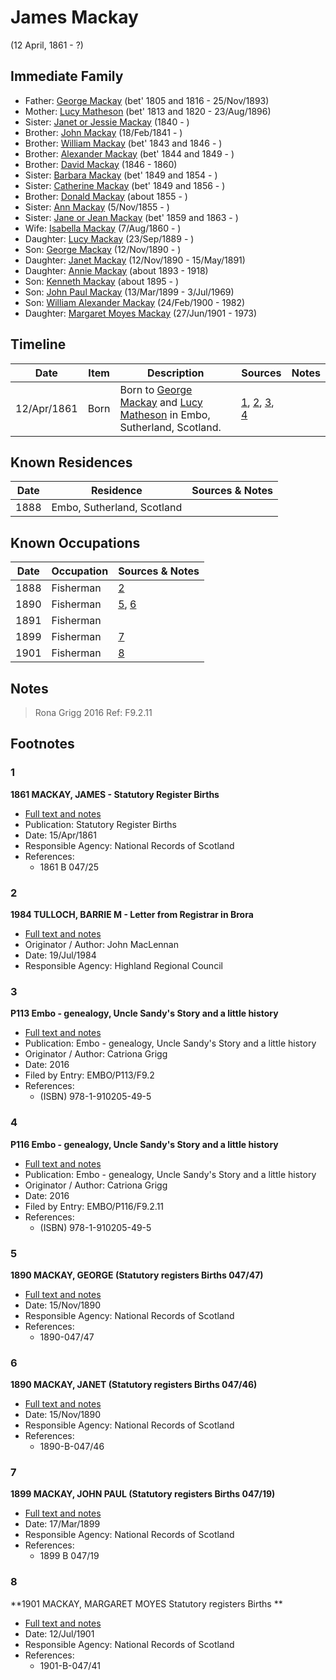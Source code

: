 ﻿---
layout: person
subject_key: i60572122
permalink: /people/i60572122
---

# James Mackay
(12 April, 1861 - ?)

## Immediate Family

* Father: [George Mackay](./@33764614@-george-mackay-b1805~1816-d1893-11-25.md) (bet' 1805 and 1816 - 25/Nov/1893)
* Mother: [Lucy Matheson](./@67811996@-lucy-matheson-b1813~1820-d1896-8-23.md) (bet' 1813 and 1820 - 23/Aug/1896)
* Sister: [Janet or Jessie Mackay](./@42213240@-janet-or-jessie-mackay-b1840-d.md) (1840 - )
* Brother: [John Mackay](./@58430005@-john-mackay-b1841-2-18-d.md) (18/Feb/1841 - )
* Brother: [William Mackay](./@99871003@-william-mackay-b1843~1846-d.md) (bet' 1843 and 1846 - )
* Brother: [Alexander Mackay](./@2381836@-alexander-mackay-b1844~1849-d.md) (bet' 1844 and 1849 - )
* Brother: [David Mackay](./@46263680@-david-mackay-b1846-d1860.md) (1846 - 1860)
* Sister: [Barbara Mackay](./@52409786@-barbara-mackay-b1849~1854-d.md) (bet' 1849 and 1854 - )
* Sister: [Catherine Mackay](./@26872816@-catherine-mackay-b1849~1856-d.md) (bet' 1849 and 1856 - )
* Brother: [Donald Mackay](./@32633938@-donald-mackay-b1855-d.md) (about 1855 - )
* Sister: [Ann Mackay](./@74868546@-ann-mackay-b1855-11-5-d.md) (5/Nov/1855 - )
* Sister: [Jane or Jean Mackay](./@4172390@-jane-or-jean-mackay-b1859~1863-d.md) (bet' 1859 and 1863 - )
* Wife: [Isabella Mackay](./@32797554@-isabella-mackay-b1860-8-7-d.md) (7/Aug/1860 - )
* Daughter: [Lucy Mackay](./@16587624@-lucy-mackay-b1889-9-23-d.md) (23/Sep/1889 - )
* Son: [George Mackay](./@72941728@-george-mackay-b1890-11-12-d.md) (12/Nov/1890 - )
* Daughter: [Janet Mackay](./@22499038@-janet-mackay-b1890-11-12-d1891-5-15.md) (12/Nov/1890 - 15/May/1891)
* Daughter: [Annie Mackay](./@51252926@-annie-mackay-b1893-d1918.md) (about 1893 - 1918)
* Son: [Kenneth Mackay](./@48909111@-kenneth-mackay-b1895-d.md) (about 1895 - )
* Son: [John Paul Mackay](./@57646474@-john-paul-mackay-b1899-3-13-d1969-7-3.md) (13/Mar/1899 - 3/Jul/1969)
* Son: [William Alexander Mackay](./@9383584@-william-alexander-mackay-b1900-2-24-d1982.md) (24/Feb/1900 - 1982)
* Daughter: [Margaret Moyes Mackay](./@178005@-margaret-moyes-mackay-b1901-6-27-d1973.md) (27/Jun/1901 - 1973)

## Timeline

Date | Item | Description | Sources | Notes
---|---|---|---|---
12/Apr/1861 | Born | Born to [George Mackay](./@33764614@-george-mackay-b1805~1816-d1893-11-25.md) and [Lucy Matheson](./@67811996@-lucy-matheson-b1813~1820-d1896-8-23.md) in Embo, Sutherland, Scotland. | [1](#1), [2](#2), [3](#3), [4](#4) | 

## Known Residences

Date | Residence | Sources & Notes
---|---|---
1888 | Embo, Sutherland, Scotland | 

## Known Occupations

Date | Occupation | Sources & Notes
---|---|---
1888 | Fisherman | [2](#2)
1890 | Fisherman | [5](#5), [6](#6)
1891 | Fisherman | 
1899 | Fisherman | [7](#7)
1901 | Fisherman | [8](#8)

## Notes

> Rona Grigg 2016 Ref: F9.2.11
>


## Footnotes

### 1

**1861 MACKAY, JAMES - Statutory Register Births**

* [Full text and notes](../sources/@91936123@-1861-mackay,-james-statutory-register-births.md)
* Publication: Statutory Register Births
* Date: 15/Apr/1861
* Responsible Agency: National Records of Scotland
* References: 
  * 1861 B 047/25

### 2

**1984 TULLOCH, BARRIE M - Letter from Registrar in Brora**

* [Full text and notes](../sources/@94133243@-1984-tulloch,-barrie-m-letter-from-registrar-in-brora.md)
* Originator / Author: John MacLennan
* Date: 19/Jul/1984
* Responsible Agency: Highland Regional Council

### 3

**P113 Embo - genealogy, Uncle Sandy's Story and a little history**

* [Full text and notes](../sources/@17489530@-p113-embo-genealogy,-uncle-sandy's-story-and-a-little-history.md)
* Publication: Embo - genealogy, Uncle Sandy's Story and a little history
* Originator / Author: Catriona Grigg
* Date: 2016
* Filed by Entry: EMBO/P113/F9.2
* References: 
  * (ISBN) 978-1-910205-49-5

### 4

**P116 Embo - genealogy, Uncle Sandy's Story and a little history**

* [Full text and notes](../sources/@26144122@-p116-embo-genealogy,-uncle-sandy's-story-and-a-little-history.md)
* Publication: Embo - genealogy, Uncle Sandy's Story and a little history
* Originator / Author: Catriona Grigg
* Date: 2016
* Filed by Entry: EMBO/P116/F9.2.11
* References: 
  * (ISBN) 978-1-910205-49-5

### 5

**1890 MACKAY, GEORGE (Statutory registers Births 047/47)**

* [Full text and notes](../sources/@58782537@-1890-mackay,-george-statutory-registers-births-047-47-.md)
* Date: 15/Nov/1890
* Responsible Agency: National Records of Scotland
* References: 
  * 1890-047/47

### 6

**1890 MACKAY, JANET (Statutory registers Births 047/46)**

* [Full text and notes](../sources/@71417030@-1890-mackay,-janet-statutory-registers-births-047-46-.md)
* Date: 15/Nov/1890
* Responsible Agency: National Records of Scotland
* References: 
  * 1890-B-047/46

### 7

**1899 MACKAY, JOHN PAUL (Statutory registers Births 047/19)**

* [Full text and notes](../sources/@3169273@-1899-mackay,-john-paul-statutory-registers-births-047-19-.md)
* Date: 17/Mar/1899
* Responsible Agency: National Records of Scotland
* References: 
  * 1899 B 047/19

### 8

**1901 MACKAY, MARGARET MOYES Statutory registers Births **

* [Full text and notes](../sources/@52738092@-1901-mackay,-margaret-moyes-statutory-registers-births-.md)
* Date: 12/Jul/1901
* Responsible Agency: National Records of Scotland
* References: 
  * 1901-B-047/41

